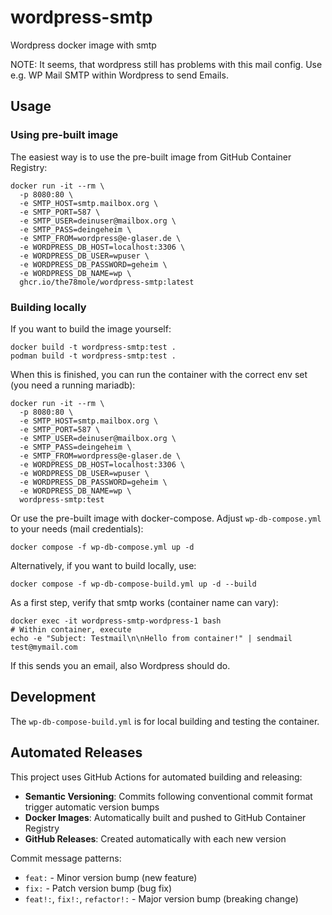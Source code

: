 # wordpress-smtp

Wordpress docker image with smtp

NOTE: It seems, that wordpress still has problems with this mail config. Use e.g. WP Mail SMTP within Wordpress to send Emails.

## Usage

### Using pre-built image

The easiest way is to use the pre-built image from GitHub Container Registry:

    docker run -it --rm \
      -p 8080:80 \
      -e SMTP_HOST=smtp.mailbox.org \
      -e SMTP_PORT=587 \
      -e SMTP_USER=deinuser@mailbox.org \
      -e SMTP_PASS=deingeheim \
      -e SMTP_FROM=wordpress@e-glaser.de \
      -e WORDPRESS_DB_HOST=localhost:3306 \
      -e WORDPRESS_DB_USER=wpuser \
      -e WORDPRESS_DB_PASSWORD=geheim \
      -e WORDPRESS_DB_NAME=wp \
      ghcr.io/the78mole/wordpress-smtp:latest

### Building locally

If you want to build the image yourself:

    docker build -t wordpress-smtp:test .
    podman build -t wordpress-smtp:test .

When this is finished, you can run the container with the correct env set (you need a running mariadb):

    docker run -it --rm \
      -p 8080:80 \
      -e SMTP_HOST=smtp.mailbox.org \
      -e SMTP_PORT=587 \
      -e SMTP_USER=deinuser@mailbox.org \
      -e SMTP_PASS=deingeheim \
      -e SMTP_FROM=wordpress@e-glaser.de \
      -e WORDPRESS_DB_HOST=localhost:3306 \
      -e WORDPRESS_DB_USER=wpuser \
      -e WORDPRESS_DB_PASSWORD=geheim \
      -e WORDPRESS_DB_NAME=wp \
      wordpress-smtp:test

Or use the pre-built image with docker-compose. Adjust `wp-db-compose.yml` to your needs (mail credentials):

    docker compose -f wp-db-compose.yml up -d

Alternatively, if you want to build locally, use:

    docker compose -f wp-db-compose-build.yml up -d --build

As a first step, verify that smtp works (container name can vary):

    docker exec -it wordpress-smtp-wordpress-1 bash
    # Within container, execute
    echo -e "Subject: Testmail\n\nHello from container!" | sendmail test@mymail.com

If this sends you an email, also Wordpress should do.

## Development

The `wp-db-compose-build.yml` is for local building and testing the container.

## Automated Releases

This project uses GitHub Actions for automated building and releasing:
- **Semantic Versioning**: Commits following conventional commit format trigger automatic version bumps
- **Docker Images**: Automatically built and pushed to GitHub Container Registry
- **GitHub Releases**: Created automatically with each new version

Commit message patterns:
- `feat:` - Minor version bump (new feature)
- `fix:` - Patch version bump (bug fix)  
- `feat!:`, `fix!:`, `refactor!:` - Major version bump (breaking change)